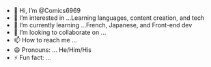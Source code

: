 - 👋 Hi, I’m @Comics6969
- 👀 I’m interested in ...Learning languages, content creation, and tech
- 🌱 I’m currently learning ...French, Japanese, and Front-end dev
- 💞️ I’m looking to collaborate on ...
- 📫 How to reach me ...
- 😄 Pronouns: ... He/Him/His
- ⚡ Fun fact: ...

<!---
Comics6969/Comics6969 is a ✨ special ✨ repository because its `README.md` (this file) appears on your GitHub profile.
You can click the Preview link to take a look at your changes.
--->
